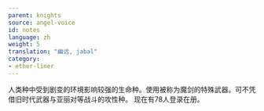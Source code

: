 ```yaml
---
parent: knights
source: angel-voice
id: notes
language: zh
weight: 5
translation: "幽远, jabal"
category:
- ether-liner
---
```


人类种中受到剧变的环境影响较强的生命种。使用被称为魔剑的特殊武器。可不凭借旧时代武器与亚丽对等战斗的攻性种。
现在有78人登录在册。
